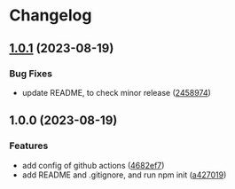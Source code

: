 # Changelog

## [1.0.1](https://github.com/dhythm/release-please-example/compare/v1.0.0...v1.0.1) (2023-08-19)


### Bug Fixes

* update README, to check minor release ([2458974](https://github.com/dhythm/release-please-example/commit/2458974a9cd785d07678686bfe7fc64924c1740c))

## 1.0.0 (2023-08-19)


### Features

* add config of github actions ([4682ef7](https://github.com/dhythm/release-please-example/commit/4682ef7a40b457d653f5dda17d1de0f15ddefc45))
* add README and .gitignore, and run npm init ([a427019](https://github.com/dhythm/release-please-example/commit/a4270190910a392e63616614f81cd5ebf167acb8))
